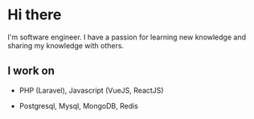 # Hi there

I'm software engineer. I have a passion for learning new knowledge and sharing my knowledge with others.

## I work on

- PHP (Laravel), Javascript (VueJS, ReactJS)

- Postgresql, Mysql, MongoDB, Redis

